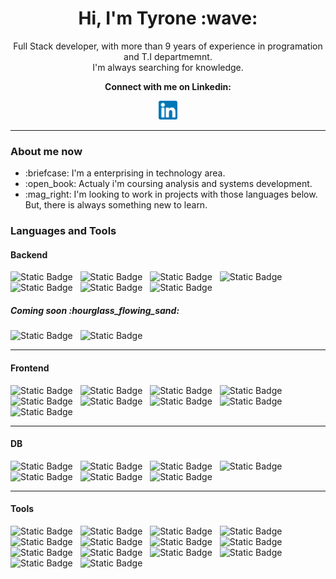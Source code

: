 <h1 align="center">Hi, I'm Tyrone :wave:</h1>
<p align="center">
  Full Stack developer, with more than 9 years of experience in programation and T.I departmemnt. <br/> I'm always searching for knowledge.
</p>
<p align="center"><b>Connect with me on Linkedin:</b></p>
<p align="center">
  <a target="_blank" href="https://www.linkedin.com/in/tyrone-amorim/"><img height="30" src="https://raw.githubusercontent.com/TyroneAmorim/TyroneAmorim/main/linkedin.png" />
  </a>
</p>
<hr />
<h3>About me now</h3>
<ul>
  <li>:briefcase: I'm a enterprising in technology area.</li>
  <li>:open_book: Actualy i'm coursing analysis and systems development.</li>
  <li>:mag_right: I'm looking to work in projects with those languages below. But, there is always something new to learn.</li>
</ul>

<h3>Languages and Tools</h3>

<h4>Backend</h4>
<span style="display: inline-block;">
<img alt="Static Badge" src="https://img.shields.io/badge/Node.js-333?style=for-the-badge&logo=node.js&logoColor=white&labelColor=80c710">&nbsp;&nbsp;
</span>

<span style="display: inline-block;">
<img alt="Static Badge" src="https://img.shields.io/badge/NESTJS-333?style=for-the-badge&logo=nestjs&logoColor=&labelColor=f5004a">&nbsp;&nbsp;
</span>
<span style="display: inline-block;">
<img alt="Static Badge" src="https://img.shields.io/badge/JAVA-333?style=for-the-badge&logo=openjdk&logoColor=white&labelColor=f5004a">&nbsp;&nbsp;
</span>

<span style="display: inline-block;">
<img alt="Static Badge" src="https://img.shields.io/badge/PHP-333?style=for-the-badge&logo=php&logoColor=white&labelColor=3f38e8">&nbsp;&nbsp;
</span>

<span style="display: inline-block;">
<img alt="Static Badge" src="https://img.shields.io/badge/TYPESCRIPT-333?style=for-the-badge&logo=typescript&logoColor=white&labelColor=3f38e8">&nbsp;&nbsp;
</span>

<span style="display: inline-block;">
<img alt="Static Badge" src="https://img.shields.io/badge/GRAPHQL-333?style=for-the-badge&logo=graphql&logoColor=white&labelColor=fa0daf">&nbsp;&nbsp;
</span>

<span style="display: inline-block;">
<img alt="Static Badge" src="https://img.shields.io/badge/SOCKET.IO-333?style=for-the-badge&logo=socket.io&logoColor=333&labelColor=white">&nbsp;&nbsp;
</span>
<!-- <span style="display: inline-block;">
  <img height="50" style="display: inline-block;" src="https://cdn.jsdelivr.net/gh/devicons/devicon/icons/nodejs/nodejs-original-wordmark.svg" />
</span>
<span style="display: inline-block;">
  <img height="50" src="https://cdn.jsdelivr.net/gh/devicons/devicon/icons/nestjs/nestjs-plain-wordmark.svg" />
</span>
<span style="display: inline-block;">
  <img height="50" src="https://cdn.jsdelivr.net/gh/devicons/devicon/icons/java/java-original-wordmark.svg" />
</span>
<span style="display: inline-block;">
  <img height="50" src="https://cdn.jsdelivr.net/gh/devicons/devicon/icons/php/php-plain.svg" />
</span>
<span style="display: inline-block;">
  <img height="50" src="https://cdn.jsdelivr.net/gh/devicons/devicon/icons/typescript/typescript-plain.svg" />
</span>
<span style="display: inline-block;">
  <img height="50" src="https://cdn.jsdelivr.net/gh/devicons/devicon/icons/graphql/graphql-plain-wordmark.svg" />
</span>
<span style="display: inline-block;">
  <img height="50" src="https://cdn.jsdelivr.net/gh/devicons/devicon/icons/socketio/socketio-original-wordmark.svg" />
</span> -->

<h5>Coming soon :hourglass_flowing_sand:</h5>

<span style="display: inline-block;">
<img alt="Static Badge" src="https://img.shields.io/badge/.NET-333?style=for-the-badge&logo=.NET&logoColor=white&labelColor=blue">&nbsp;&nbsp;
</span>

<span style="display: inline-block;">
<img alt="Static Badge" src="https://img.shields.io/badge/C%23-333?style=for-the-badge&logo=c-sharp&logoColor=white&labelColor=a54a9a">&nbsp;&nbsp;
</span>
<!-- <span style="display: inline-block;">
  <img height="50" src="https://cdn.jsdelivr.net/gh/devicons/devicon/icons/csharp/csharp-plain.svg" />
</span>
<span style="display: inline-block;">
  <img height="50" src="https://cdn.jsdelivr.net/gh/devicons/devicon/icons/dot-net/dot-net-original-wordmark.svg" />
</span> -->
<hr>
<h4>Frontend</h4>

<span style="display: inline-block;">
<img alt="Static Badge" src="https://img.shields.io/badge/REACT-333?style=for-the-badge&logo=react&logoColor=white&labelColor=00ddff">&nbsp;&nbsp;
</span>

<span style="display: inline-block;">
<img alt="Static Badge" src="https://img.shields.io/badge/REDUX-333?style=for-the-badge&logo=redux&logoColor=white&labelColor=7d47c3">&nbsp;&nbsp;
</span>

<span style="display: inline-block;">
<img alt="Static Badge" src="https://img.shields.io/badge/JAVASCRIPT-333?style=for-the-badge&logo=javascript&logoColor=white&labelColor=yellow">&nbsp;&nbsp;
</span>

<span style="display: inline-block;">
<img alt="Static Badge" src="https://img.shields.io/badge/HTML5-333?style=for-the-badge&logo=html5&logoColor=white&labelColor=blue">&nbsp;&nbsp;
</span>

<span style="display: inline-block;">
<img alt="Static Badge" src="https://img.shields.io/badge/CSS3-333?style=for-the-badge&logo=css3&logoColor=white&labelColor=orange">&nbsp;&nbsp;
</span>

<span style="display: inline-block;">
<img alt="Static Badge" src="https://img.shields.io/badge/SASS-333?style=for-the-badge&logo=sass&logoColor=white&labelColor=dc5f9b">&nbsp;&nbsp;
</span>

<span style="display: inline-block;">
<img alt="Static Badge" src="https://img.shields.io/badge/BOOTSTRAP-333?style=for-the-badge&logo=bootstrap&logoColor=white&labelColor=8a00ff">&nbsp;&nbsp;
</span>

<span style="display: inline-block;">
<img alt="Static Badge" src="https://img.shields.io/badge/TYPESCRIPT-333?style=for-the-badge&logo=typescript&logoColor=white&labelColor=3f38e8">&nbsp;&nbsp;
</span>

<span style="display: inline-block;">
<img alt="Static Badge" src="https://img.shields.io/badge/JQUERY-333?style=for-the-badge&logo=jquery&logoColor=white&labelColor=3f38e8">&nbsp;&nbsp;
</span>
<!-- <span style="display: inline-block;">
  <img height="50" src="https://cdn.jsdelivr.net/gh/devicons/devicon/icons/react/react-original-wordmark.svg" />
</span>
<span style="display: inline-block;">
  <img height="50" src="https://cdn.jsdelivr.net/gh/devicons/devicon/icons/redux/redux-original.svg" />
</span>
<span style="display: inline-block;">
  <img height="50" src="https://cdn.jsdelivr.net/gh/devicons/devicon/icons/javascript/javascript-original.svg" />
</span>
<span style="display: inline-block;">
  <img height="50" src="https://cdn.jsdelivr.net/gh/devicons/devicon/icons/css3/css3-original-wordmark.svg" />
</span>
<span style="display: inline-block;">
  <img height="50" src="https://cdn.jsdelivr.net/gh/devicons/devicon/icons/html5/html5-original-wordmark.svg" />
</span>
<span style="display: inline-block;">
  <img height="50" src="https://cdn.jsdelivr.net/gh/devicons/devicon/icons/sass/sass-original.svg" />
</span>
<span style="display: inline-block;">
  <img height="50" src="https://cdn.jsdelivr.net/gh/devicons/devicon/icons/bootstrap/bootstrap-original-wordmark.svg" />
</span>
<span style="display: inline-block;">
  <img height="50" src="https://cdn.jsdelivr.net/gh/devicons/devicon/icons/typescript/typescript-plain.svg" />
</span>
<span style="display: inline-block;">
  <img height="50" src="https://cdn.jsdelivr.net/gh/devicons/devicon/icons/jquery/jquery-original-wordmark.svg" />
</span> -->
<hr>
<h4>DB</h4>

<span style="display: inline-block;">
<img alt="Static Badge" src="https://img.shields.io/badge/MYSQL-333?style=for-the-badge&logo=mysql&logoColor=white&labelColor=3f38e8">&nbsp;&nbsp;
</span>

<span style="display: inline-block;">
<img alt="Static Badge" src="https://img.shields.io/badge/POSTGRESQL-333?style=for-the-badge&logo=POSTGRESQL&logoColor=white&labelColor=1a6995">&nbsp;&nbsp;
</span>

<span style="display: inline-block;">
<img alt="Static Badge" src="https://img.shields.io/badge/ORACLE-333?style=for-the-badge&logo=oracle&logoColor=white&labelColor=red">&nbsp;&nbsp;
</span>

<span style="display: inline-block;">
<img alt="Static Badge" src="https://img.shields.io/badge/MONGODB-333?style=for-the-badge&logo=mongodb&logoColor=white&labelColor=green">&nbsp;&nbsp;
</span>

<span style="display: inline-block;">
<img alt="Static Badge" src="https://img.shields.io/badge/SQLITE-333?style=for-the-badge&logo=sqlite&logoColor=white&labelColor=blue">&nbsp;&nbsp;
</span>

<span style="display: inline-block;">
<img alt="Static Badge" src="https://img.shields.io/badge/SQL_SERVER-333?style=for-the-badge&logo=microsoft-sql-server&logoColor=white&labelColor=blue">&nbsp;&nbsp;
</span>

<span style="display: inline-block;">
<img alt="Static Badge" src="https://img.shields.io/badge/REDIS-333?style=for-the-badge&logo=redis&logoColor=white&labelColor=red">&nbsp;&nbsp;
</span>


<!-- <span style="display: inline-block;">
  <img height="50" src="https://cdn.jsdelivr.net/gh/devicons/devicon/icons/mysql/mysql-original-wordmark.svg" />
</span>
<span style="display: inline-block;">
  <img height="50" src="https://cdn.jsdelivr.net/gh/devicons/devicon/icons/postgresql/postgresql-original-wordmark.svg" />
</span>
<span style="display: inline-block;">            
  <img height="50" src="https://cdn.jsdelivr.net/gh/devicons/devicon/icons/oracle/oracle-original.svg" />
</span>
<span style="display: inline-block;">      
  <img height="50" src="https://cdn.jsdelivr.net/gh/devicons/devicon/icons/mongodb/mongodb-original-wordmark.svg" />
</span>       
<span style="display: inline-block;">
  <img height="50" src="https://cdn.jsdelivr.net/gh/devicons/devicon/icons/sqlite/sqlite-original-wordmark.svg" />
</span>
<span style="display: inline-block;">
  <img height="50" src="https://cdn.jsdelivr.net/gh/devicons/devicon/icons/microsoftsqlserver/microsoftsqlserver-plain-wordmark.svg" />
</span>
<span style="display: inline-block;">
  <img height="50" src="https://cdn.jsdelivr.net/gh/devicons/devicon/icons/redis/redis-original-wordmark.svg" />
</span> -->
<hr>
<h4>Tools</h4>

<span style="display: inline-block;">
  <img alt="Static Badge" src="https://img.shields.io/badge/AWS/EC2-333?style=for-the-badge&logo=amazonec2&logoColor=white&labelColor=orange">&nbsp;&nbsp;
</span>

<span style="display: inline-block;">
  <img alt="Static Badge" src="https://img.shields.io/badge/KUBERNETES-333?style=for-the-badge&logo=kubernetes&logoColor=white&labelColor=blue">&nbsp;&nbsp;
</span>

<span style="display: inline-block;">
  <img alt="Static Badge" src="https://img.shields.io/badge/JENKINS-333?style=for-the-badge&logo=jenkins&logoColor=white&labelColor=orange">&nbsp;&nbsp;
</span>

<span style="display: inline-block;">
<img alt="Static Badge" src="https://img.shields.io/badge/DOCKER-333?style=for-the-badge&logo=docker&logoColor=white&labelColor=blue">&nbsp;&nbsp;
</span>

<span style="display: inline-block;">
<img alt="Static Badge" src="https://img.shields.io/badge/JEST-333?style=for-the-badge&logo=jest&logoColor=white&labelColor=a53b5b">&nbsp;&nbsp;
</span>

<span style="display: inline-block;">
<img alt="Static Badge" src="https://img.shields.io/badge/NPM-333?style=for-the-badge&logo=npm&logoColor=white&labelColor=red">&nbsp;&nbsp;
</span>

<span style="display: inline-block;">
<img alt="Static Badge" src="https://img.shields.io/badge/COMPOSER-333?style=for-the-badge&logo=composer&logoColor=white&labelColor=915622">&nbsp;&nbsp;
</span>

<span style="display: inline-block;">
<img alt="Static Badge" src="https://img.shields.io/badge/GIT-333?style=for-the-badge&logo=git&logoColor=white&labelColor=orange">&nbsp;&nbsp;
</span>

<span style="display: inline-block;">
<img alt="Static Badge" src="https://img.shields.io/badge/GITHUB-333?style=for-the-badge&logo=github&logoColor=white&labelColor=black">&nbsp;&nbsp;
</span>

<span style="display: inline-block;">
<img alt="Static Badge" src="https://img.shields.io/badge/GITLAB-333?style=for-the-badge&logo=gitlab&logoColor=white&labelColor=orange">&nbsp;&nbsp;
</span>

<span style="display: inline-block;">
<img alt="Static Badge" src="https://img.shields.io/badge/NGINX-333?style=for-the-badge&logo=nginx&logoColor=white&labelColor=green">&nbsp;&nbsp;
</span>

<span style="display: inline-block;">
<img alt="Static Badge" src="https://img.shields.io/badge/APACHE-333?style=for-the-badge&logo=apache&logoColor=white&labelColor=red">
</span>

<span style="display: inline-block;">
<img alt="Static Badge" src="https://img.shields.io/badge/LINUX-333?style=for-the-badge&logo=linux&logoColor=white&labelColor=yellow">&nbsp;&nbsp;
</span>

<span style="display: inline-block;">
<img alt="Static Badge" src="https://img.shields.io/badge/WORDPRESS-333?style=for-the-badge&logo=wordpress&logoColor=white&labelColor=blue">&nbsp;&nbsp;
</span>

<!-- <span style="display: inline-block;">
  <img height="50" src="https://cdn.jsdelivr.net/gh/devicons/devicon/icons/docker/docker-original-wordmark.svg" />
</span>
<span style="display: inline-block;">
  <img height="50" src="https://cdn.jsdelivr.net/gh/devicons/devicon/icons/jest/jest-plain.svg" />
</span>
<span style="display: inline-block;">
  <img height="50" src="https://cdn.jsdelivr.net/gh/devicons/devicon/icons/npm/npm-original-wordmark.svg" />
</span>   
<span style="display: inline-block;">
  <img height="50" src="https://cdn.jsdelivr.net/gh/devicons/devicon/icons/composer/composer-original.svg" />
</span>
<span style="display: inline-block;">
  <img height="50" src="https://cdn.jsdelivr.net/gh/devicons/devicon/icons/git/git-original.svg" />
</span>
<span style="display: inline-block;">
  <img height="50" src="https://cdn.jsdelivr.net/gh/devicons/devicon/icons/github/github-original-wordmark.svg" />
</span>
<span style="display: inline-block;">
  <img height="50" src="https://cdn.jsdelivr.net/gh/devicons/devicon/icons/gitlab/gitlab-original-wordmark.svg" />
</span>
<span style="display: inline-block;">
  <img height="50" src="https://cdn.jsdelivr.net/gh/devicons/devicon/icons/apache/apache-original-wordmark.svg" />
</span>      
<span style="display: inline-block;">
  <img height="50" src="https://cdn.jsdelivr.net/gh/devicons/devicon/icons/nginx/nginx-original.svg" />
</span>
<span style="display: inline-block;">
  <img height="50" src="https://cdn.jsdelivr.net/gh/devicons/devicon/icons/linux/linux-original.svg" />        
</span>
<span style="display: inline-block;">
  <img height="50" src="https://cdn.jsdelivr.net/gh/devicons/devicon/icons/wordpress/wordpress-original.svg" />
</span> -->

